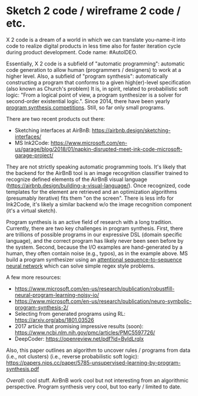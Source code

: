 # Sketch 2 code / wireframe 2 code / etc.

X 2 code is a dream of a world in which we can translate you-name-it into code to realize digital products in less time also for faster iteration cycle during product development. Code name: #AutoIDEO. 

Essentially, X 2 code is a subfield of "automatic programming": automatic code generation to allow human (programmers / designers) to work at a higher level. Also, a subfield of "program synthesis": automatically constructing a program that conforms to a given high(er)-level specification (also known as Church's problem) It is, in spirit, related to probabilistic soft logic: "From a logical point of view, a program synthesizer is a solver for second-order existential logic.". Since 2014, there have been yearly [program synthesis competitions](http://www.sygus.org/). Still, so far only small programs.

There are two recent products out there:

 - Sketching interfaces at AirBnB: https://airbnb.design/sketching-interfaces/
 - MS Ink2Code: https://www.microsoft.com/en-us/garage/blog/2018/01/napkin-disrupted-meet-ink-code-microsoft-garage-project/

They are not strictly speaking automatic programming tools. It's likely that the backend for the AirBnB tool is an image recognition classifier trained to recognize defined elements of the AirBnB visual language (https://airbnb.design/building-a-visual-language/). Once recognized, code templates for the element are retrieved and an optimization algorithms (presumably iterative) fits them "on the screen". There is less info for Ink2Code, it's likely a similar backend w/o the image recognition component (it's a virtual sketch).

Program synthesis is an active field of research with a long tradition. Currently, there are two key challenges in program synthesis. First, there are trillions of possible programs in our expressive DSL (domain specific language), and the correct program has likely never been seen before by the system. Second, because the I/O examples are hand-generated by a human, they often contain noise (e.g., typos), as in the example above. MS build a program synthesizer using an [attentional sequence-to-sequence neural network](https://www.microsoft.com/en-us/research/blog/deep-learning-program-synthesis/) which can solve simple regex style problems. 

A few more resources:
 - https://www.microsoft.com/en-us/research/publication/robustfill-neural-program-learning-noisy-io/
 - https://www.microsoft.com/en-us/research/publication/neuro-symbolic-program-synthesis-2/
 - Selecting from generated programs using RL: https://arxiv.org/abs/1801.03526
 - 2017 article that promising impressive results (soon): https://www.ncbi.nlm.nih.gov/pmc/articles/PMC5597726/
 - DeepCoder: https://openreview.net/pdf?id=ByldLrqlx
 
Also, this paper outlines an algorithm to uncover rules / programs from data (i.e., not clusters) (i.e., reverse probabilistic soft logic): https://papers.nips.cc/paper/5785-unsupervised-learning-by-program-synthesis.pdf

*Overall*: cool stuff. AirBnB work cool but not interesting from an algorithmic perspective. Program synthesis very cool, but too early / limited to date.
